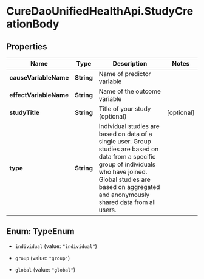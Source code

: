 # CureDaoUnifiedHealthApi.StudyCreationBody

## Properties

Name | Type | Description | Notes
------------ | ------------- | ------------- | -------------
**causeVariableName** | **String** | Name of predictor variable | 
**effectVariableName** | **String** | Name of the outcome variable | 
**studyTitle** | **String** | Title of your study (optional) | [optional] 
**type** | **String** | Individual studies are based on data of a single user. Group studies are based on data from a specific group of individuals who have joined.  Global studies are based on aggregated and anonymously shared data from all users. | 



## Enum: TypeEnum


* `individual` (value: `"individual"`)

* `group` (value: `"group"`)

* `global` (value: `"global"`)




